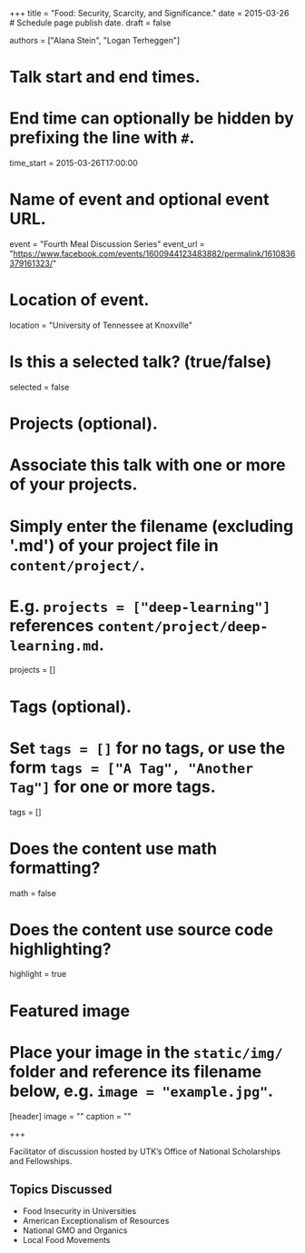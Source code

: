 +++
title = "Food: Security, Scarcity, and Significance."
date = 2015-03-26  # Schedule page publish date.
draft = false

authors = ["Alana Stein", "Logan Terheggen"]

# Talk start and end times.
#   End time can optionally be hidden by prefixing the line with `#`.
time_start = 2015-03-26T17:00:00

# Name of event and optional event URL.
event = "Fourth Meal Discussion Series"
event_url = "https://www.facebook.com/events/1600944123483882/permalink/1610836379161323/"

# Location of event.
location = "University of Tennessee at Knoxville"

# Is this a selected talk? (true/false)
selected = false

# Projects (optional).
#   Associate this talk with one or more of your projects.
#   Simply enter the filename (excluding '.md') of your project file in `content/project/`.
#   E.g. `projects = ["deep-learning"]` references `content/project/deep-learning.md`.
projects = []

# Tags (optional).
#   Set `tags = []` for no tags, or use the form `tags = ["A Tag", "Another Tag"]` for one or more tags.
tags = []

# Does the content use math formatting?
math = false

# Does the content use source code highlighting?
highlight = true

# Featured image
# Place your image in the `static/img/` folder and reference its filename below, e.g. `image = "example.jpg"`.
[header]
image = ""
caption = ""

+++

Facilitator of discussion hosted by UTK’s Office of National Scholarships and Fellowships.

## Topics Discussed

* Food Insecurity in Universities
* American Exceptionalism of Resources
* National GMO and Organics
* Local Food Movements
